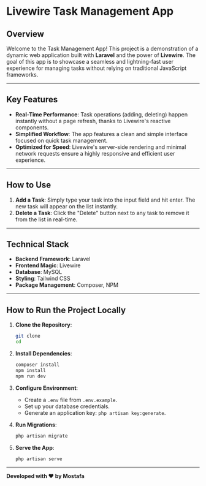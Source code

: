 # Livewire Task Management App

## Overview

Welcome to the Task Management App! This project is a demonstration of a dynamic web application built with **Laravel** and the power of **Livewire**. The goal of this app is to showcase a seamless and lightning-fast user experience for managing tasks without relying on traditional JavaScript frameworks.

---

## Key Features

* **Real-Time Performance**: Task operations (adding, deleting) happen instantly without a page refresh, thanks to Livewire's reactive components.
* **Simplified Workflow**: The app features a clean and simple interface focused on quick task management.
* **Optimized for Speed**: Livewire's server-side rendering and minimal network requests ensure a highly responsive and efficient user experience.

---

## How to Use

1.  **Add a Task**: Simply type your task into the input field and hit enter. The new task will appear on the list instantly.
2.  **Delete a Task**: Click the "Delete" button next to any task to remove it from the list in real-time.

---

## Technical Stack

* **Backend Framework**: Laravel
* **Frontend Magic**: Livewire
* **Database**: MySQL
* **Styling**: Tailwind CSS
* **Package Management**: Composer, NPM

---

## How to Run the Project Locally

1.  **Clone the Repository**:
    ```bash
    git clone 
    cd 
    ```

2.  **Install Dependencies**:
    ```bash
    composer install
    npm install
    npm run dev
    ```

3.  **Configure Environment**:
    * Create a `.env` file from `.env.example`.
    * Set up your database credentials.
    * Generate an application key: `php artisan key:generate`.

4.  **Run Migrations**:
    ```bash
    php artisan migrate
    ```

5.  **Serve the App**:
    ```bash
    php artisan serve
    ```

---

**Developed with ❤️ by Mostafa**
